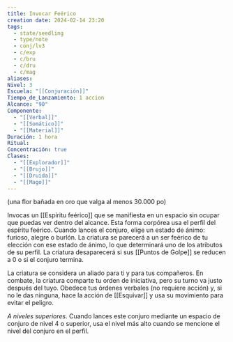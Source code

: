 ```yaml
---
title: Invocar Feérico
creation date: 2024-02-14 23:20
tags:
  - state/seedling
  - type/note
  - conj/lv3
  - c/exp
  - c/bru
  - c/dru
  - c/mag
aliases: 
Nivel: 3
Escuela: "[[Conjuración]]"
Tiempo_de_Lanzamiento: 1 accion
Alcance: "90"
Componente:
  - "[[Verbal]]"
  - "[[Somático]]"
  - "[[Material]]"
Duración: 1 hora
Ritual: 
Concentración: true
Clases:
  - "[[Explorador]]"
  - "[[Brujo]]"
  - "[[Druida]]"
  - "[[Mago]]"
---
```

(una flor bañada en oro que valga al menos 30.000 po)

Invocas un [[Espíritu feérico]] que se manifiesta en un espacio sin ocupar que puedas ver dentro del
alcance. Esta forma corpórea usa el perfil del espíritu feérico.
Cuando lances el conjuro, elige un estado de ánimo: furioso, alegre o burlón. La criatura se parecerá a un ser feérico de tu elección con ese estado de ánimo, lo que determinará uno de los atributos de su perfil. La criatura desaparecerá si sus [[Puntos de Golpe]] se reducen a 0 o si el conjuro termina.

La criatura se considera un aliado para ti y para tus compañeros. En combate, la criatura comparte tu orden de iniciativa, pero su turno va justo después del tuyo. Obedece tus órdenes verbales (no requiere acción) y, si no le das ninguna, hace la acción de [[Esquivar]] y usa su movimiento para evitar el peligro.

*A niveles superiores*. Cuando lances este conjuro mediante un espacio de conjuro de nivel 4 o
superior, usa el nivel más alto cuando se mencione el nivel del conjuro en el perfil.